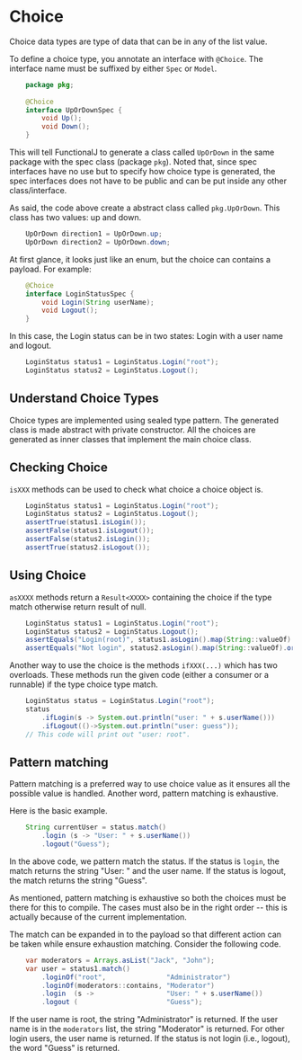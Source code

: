 # Choice

Choice data types are type of data that can be in any of the list value.

To define a choice type, you annotate an interface with `@Choice`.
The interface name must be suffixed by either `Spec` or `Model`.

```java
    package pkg;
    
    @Choice
    interface UpOrDownSpec {
        void Up();
        void Down();
    }
```

This will tell FunctionalJ to generate a class called `UpOrDown` in the same package with the spec class (package `pkg`).
Noted that, since spec interfaces have no use but to specify how choice type is generated,
 the spec interfaces does not have to be public and can be put inside any other class/interface.

As said, the code above create a abstract class called `pkg.UpOrDown`.
This class has two values: up and down.

```java
    UpOrDown direction1 = UpOrDown.up;
    UpOrDown direction2 = UpOrDown.down;
```

At first glance,
  it looks just like an enum,
  but the choice can contains a payload.
For example:

```java
    @Choice
    interface LoginStatusSpec {
        void Login(String userName);
        void Logout();
    }
```

In this case, the Login status can be in two states: Login with a user name and logout.

```java
    LoginStatus status1 = LoginStatus.Login("root");
    LoginStatus status2 = LoginStatus.Logout();
```

## Understand Choice Types
Choice types are implemented using sealed type pattern.
The generated class is made abstract with private constructor.
All the choices are generated as inner classes that implement the main choice class.

## Checking Choice
`isXXX` methods can be used to check what choice a choice object is.

```java
    LoginStatus status1 = LoginStatus.Login("root");
    LoginStatus status2 = LoginStatus.Logout();
    assertTrue(status1.isLogin());
    assertFalse(status1.isLogout());
    assertFalse(status2.isLogin());
    assertTrue(status2.isLogout());
```

## Using Choice
`asXXXX` methods return a `Result<XXXX>` containing the choice if the type match otherwise return result of null.

```java
    LoginStatus status1 = LoginStatus.Login("root");
    LoginStatus status2 = LoginStatus.Logout();
    assertEquals("Login(root)", status1.asLogin().map(String::valueOf).orElse("Not login"));
    assertEquals("Not login", status2.asLogin().map(String::valueOf).orElse("Not login"));
```

Another way to use the choice is the methods `ifXXX(...)` which has two overloads.
These methods run the given code (either a consumer or a runnable) if the type choice type match.

```java
    LoginStatus status = LoginStatus.Login("root");
    status
        .ifLogin(s -> System.out.println("user: " + s.userName()))
        .ifLogout(()->System.out.println("user: guess"));
    // This code will print out "user: root".
```

## Pattern matching
Pattern matching is a preferred way to use choice value as it ensures all the possible value is handled.
Another word, pattern matching is exhaustive.

Here is the basic example.

```java
    String currentUser = status.match()
        .login (s -> "User: " + s.userName()) 
        .logout("Guess");
```

In the above code, we pattern match the status.
If the status is `login`, the match returns the string "User: " and the user name.
If the status is logout, the match returns the string "Guess".

As mentioned, pattern matching is exhaustive so both the choices must be there for this to compile.
The cases must also be in the right order -- this is actually because of the current implementation.

The match can be expanded in to the payload so that different action can be taken while ensure exhaustion matching.
Consider the following code.

```java
    var moderators = Arrays.asList("Jack", "John");
    var user = status1.match()
        .loginOf("root",               "Administrator")
        .loginOf(moderators::contains, "Moderator")
        .login  (s ->                  "User: " + s.userName())
        .logout (                      "Guess");
```

If the user name is root, the string "Administrator" is returned.
If the user name is in the `moderators` list, the string "Moderator" is returned.
For other login users, the user name is returned.
If the status is not login (i.e., logout), the word "Guess" is returned.


